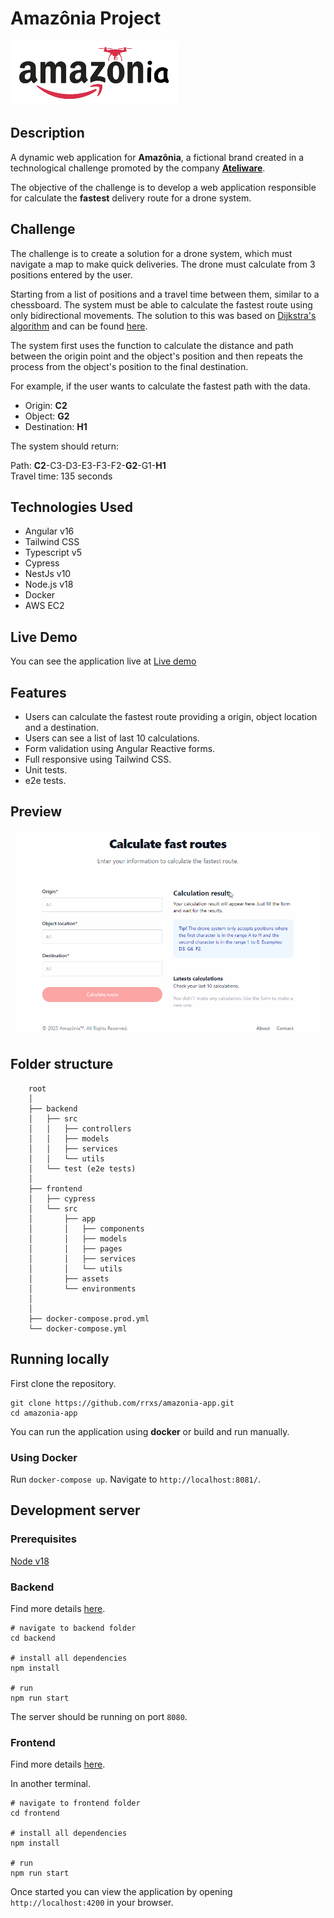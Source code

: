 # Amazônia Project

![Amazônia](images/logo.png)

## Description

A dynamic web application for **Amazônia**, a fictional brand created in a technological challenge promoted by the company [**Ateliware**](https://ateliware.com).

The objective of the challenge is to develop a web application
responsible for calculate the **fastest** delivery route for a drone system.

## Challenge

The challenge is to create a solution for a drone system, which must navigate a map to make quick deliveries. The drone must calculate from 3 positions entered by the user.

Starting from a list of positions and a travel time between them, similar to a chessboard. The system must be able to calculate the fastest route using only bidirectional movements. The solution to this was based on [Dijkstra's algorithm](https://en.wikipedia.org/wiki/Dijkstra%27s_algorithm) and can be found [here](https://github.com/rrxs/amazonia-app/blob/main/backend/src/utils/calculationFunctions.ts).

The system first uses the function to calculate the distance and path between the origin point and the object's position and then repeats the process from the object's position to the final destination.

For example, if the user wants to calculate the fastest path with the data.

- Origin: **C2**
- Object: **G2**
- Destination: **H1**

The system should return:

Path: **C2**-C3-D3-E3-F3-F2-**G2**-G1-**H1** \
Travel time: 135 seconds


## Technologies Used

- Angular v16
- Tailwind CSS
- Typescript v5
- Cypress
- NestJs v10
- Node.js v18
- Docker
- AWS EC2

## Live Demo

You can see the application live at [Live demo](http://ec2-54-221-95-15.compute-1.amazonaws.com/)

## Features

- Users can calculate the fastest route providing a origin, object location and a destination.
- Users can see a list of last 10 calculations.
- Form validation using Angular Reactive forms.
- Full responsive using Tailwind CSS.
- Unit tests.
- e2e tests.

## Preview

![Project Demo](images/demo.gif)

## Folder structure

```text
    root
    │
    ├── backend
    │   ├── src
    │   │   ├── controllers
    │   │   ├── models
    │   │   ├── services
    │   │   └── utils
    │   └── test (e2e tests)
    │
    ├── frontend
    │   ├── cypress
    │   └── src
    │       ├── app
    │       │   ├── components
    │       │   ├── models
    │       │   ├── pages
    │       │   ├── services
    │       │   └── utils
    │       ├── assets
    │       └── environments
    │
    │
    ├── docker-compose.prod.yml
    └── docker-compose.yml
```

## Running locally

First clone the repository.

```shell
git clone https://github.com/rrxs/amazonia-app.git
cd amazonia-app
```

You can run the application using **docker** or build and run manually.

### Using Docker

Run `docker-compose up`. Navigate to `http://localhost:8081/`.

## Development server

### Prerequisites

[Node v18](https://nodejs.org/en)

### Backend

Find more details [here](https://github.com/rrxs/amazonia-app/tree/main/backend).

```shell
# navigate to backend folder
cd backend

# install all dependencies
npm install

# run
npm run start
```

The server should be running on port `8080`.

### Frontend

Find more details [here](https://github.com/rrxs/amazonia-app/tree/main/frontend).

In another terminal.

```shell
# navigate to frontend folder
cd frontend

# install all dependencies
npm install

# run
npm run start
```

Once started you can view the application by opening `http://localhost:4200` in your browser.
